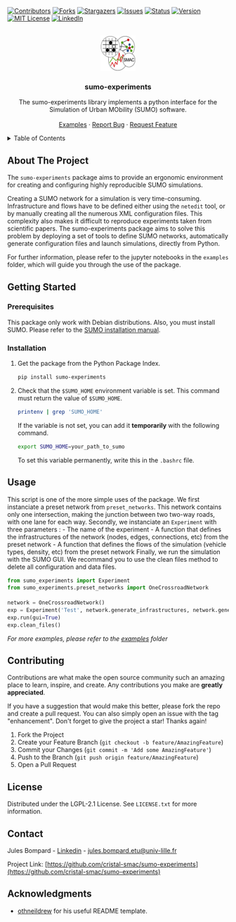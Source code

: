 <!-- Improved compatibility of back to top link: See: https://github.com/othneildrew/Best-README-Template/pull/73 -->
<a name="readme-top"></a>
<!--
*** Thanks for checking out the Best-README-Template. If you have a suggestion
*** that would make this better, please fork the repo and create a pull request
*** or simply open an issue with the tag "enhancement".
*** Don't forget to give the project a star!
*** Thanks again! Now go create something AMAZING! :D
-->



<!-- PROJECT SHIELDS -->
[![Contributors][contributors-shield]][contributors-url]
[![Forks][forks-shield]][forks-url]
[![Stargazers][stars-shield]][stars-url]
[![Issues][issues-shield]][issues-url]
[![Status][status-shield]][status-url]
[![Version][version-shield]][version-url]
[![MIT License][license-shield]][license-url]
[![LinkedIn][linkedin-shield]][linkedin-url]



<!-- PROJECT LOGO -->
<br />
<div align="center">
  <a href="https://github.com/github_username/repo_name">
    <img src="images/logo-smac.png" alt="Logo" width="80" height="80">
  </a>

<h3 align="center">sumo-experiments</h3>

  <p align="center">
    The sumo-experiments library implements a python interface for the Simulation of Urban MObility (SUMO) software.
    <br />
    <br />
    <a href="https://github.com/cristal-smac/sumo-experiments/tree/main/examples">Examples</a>
    ·
    <a href="https://github.com/cristal-smac/sumo-experiments/issues">Report Bug</a>
    ·
    <a href="https://github.com/cristal-smac/sumo-experiments/issues">Request Feature</a>
  </p>
</div>



<!-- TABLE OF CONTENTS -->
<details>
  <summary>Table of Contents</summary>
  <ol>
    <li>
      <a href="#about-the-project">About The Project</a>
    </li>
    <li>
      <a href="#getting-started">Getting Started</a>
      <ul>
        <li><a href="#prerequisites">Prerequisites</a></li>
        <li><a href="#installation">Installation</a></li>
      </ul>
    </li>
    <li><a href="#usage">Usage</a></li>
    <li><a href="#contributing">Contributing</a></li>
    <li><a href="#license">License</a></li>
    <li><a href="#contact">Contact</a></li>
    <li><a href="#acknowledgments">Acknowledgments</a></li>
  </ol>
</details>



<!-- ABOUT THE PROJECT -->
## About The Project

The `sumo-experiments` package aims to provide an ergonomic environment for creating and configuring highly reproducible SUMO simulations.

Creating a SUMO network for a simulation is very time-consuming. Infrastructure and flows have to be defined either using the `netedit` tool, 
or by manually creating all the numerous XML configuration files. This complexity also makes it difficult to reproduce experiments taken 
from scientific papers. The sumo-experiments package aims to solve this problem by deploying a set of tools to define SUMO networks, 
automatically generate configuration files and launch simulations, directly from Python.

For further information, please refer to the jupyter notebooks in the `examples` folder, which will guide you through the use of the package.



<!-- GETTING STARTED -->
## Getting Started

### Prerequisites

This package only work with Debian distributions. Also, you must install SUMO. Please refer to the [SUMO installation manual](https://sumo.dlr.de/docs/Downloads.php).

### Installation

1. Get the package from the Python Package Index.
    ```sh
    pip install sumo-experiments
    ```
   
2. Check that the `$SUMO_HOME` environment variable is set. This command must return the value of `$SUMO_HOME`.
    ```sh
    printenv | grep 'SUMO_HOME'
    ```
    If the variable is not set, you can add it __temporarily__ with the following command.
    ```sh
    export SUMO_HOME=your_path_to_sumo
    ```
   To set this variable permanently, write this in the `.bashrc` file.



<!-- USAGE EXAMPLES -->
## Usage

This script is one of the more simple uses of the package. We first instanciate a preset network from `preset_networks`. This
network contains only one intersection, making the junction between two two-way roads, with one lane for each way. Secondly, we
instanciate an `Experiment` with three parameters : 
    - The name of the experiment
    - A function that defines the infrastructures of the network (nodes, edges, connections, etc) from the preset network
    - A function that defines the flows of the simulation (vehicle types, density, etc) from the preset network
Finally, we run the simulation with the SUMO GUI.
We recommand you to use the clean files method to delete all configuration and data files.

```python
from sumo_experiments import Experiment
from sumo_experiments.preset_networks import OneCrossroadNetwork

network = OneCrossroadNetwork()
exp = Experiment('Test', network.generate_infrastructures, network.generate_flows_all_directions)
exp.run(gui=True)
exp.clean_files()
```

_For more examples, please refer to the [examples](https://github.com/cristal-smac/sumo-experiments/tree/main/examples) folder_


<!-- CONTRIBUTING -->
## Contributing

Contributions are what make the open source community such an amazing place to learn, inspire, and create. Any contributions you make are **greatly appreciated**.

If you have a suggestion that would make this better, please fork the repo and create a pull request. You can also simply open an issue with the tag "enhancement".
Don't forget to give the project a star! Thanks again!

1. Fork the Project
2. Create your Feature Branch (`git checkout -b feature/AmazingFeature`)
3. Commit your Changes (`git commit -m 'Add some AmazingFeature'`)
4. Push to the Branch (`git push origin feature/AmazingFeature`)
5. Open a Pull Request


<!-- LICENSE -->
## License

Distributed under the LGPL-2.1 License. See `LICENSE.txt` for more information.


<!-- CONTACT -->
## Contact

Jules Bompard - [Linkedin](https://www.linkedin.com/notifications/?filter=all) - jules.bompard.etu@univ-lille.fr

Project Link: [https://github.com/cristal-smac/sumo-experiments](https://github.com/cristal-smac/sumo-experiments)


<!-- ACKNOWLEDGMENTS -->
## Acknowledgments

* [othneildrew](https://github.com/othneildrew) for his useful README template.



<!-- MARKDOWN LINKS & IMAGES -->
<!-- https://www.markdownguide.org/basic-syntax/#reference-style-links -->
[contributors-shield]: https://img.shields.io/github/contributors/cristal-smac/sumo-experiments?style=for-the-badge&logo=github
[contributors-url]: https://github.com/cristal-smac/sumo-experiments/graphs/contributors
[forks-shield]: https://img.shields.io/github/forks/cristal-smac/sumo-experiments?style=for-the-badge&logo=github
[forks-url]: https://github.com/cristal-smac/sumo-experiments/network/members
[stars-shield]: https://img.shields.io/github/stars/cristal-smac/sumo-experiments?style=for-the-badge&logo=github
[stars-url]: https://github.com/cristal-smac/sumo-experiments/stargazers
[issues-shield]: https://img.shields.io/github/issues/cristal-smac/sumo-experiments?style=for-the-badge&logo=github
[issues-url]: https://github.com/cristal-smac/sumo-experiments/issues
[license-shield]: https://img.shields.io/github/license/cristal-smac/sumo-experiments?style=for-the-badge
[license-url]: https://github.com/cristal-smac/sumo-experiments/blob/master/LICENSE
[linkedin-shield]: https://img.shields.io/badge/-LinkedIn-black.svg?style=for-the-badge&logo=linkedin&colorB=555
[linkedin-url]: https://www.linkedin.com/in/jules-b-181b54185/
[status-shield]: https://img.shields.io/pypi/status/sumo-experiments?style=for-the-badge&logo=pypi
[status-url]: https://pypi.org/project/sumo-experiments/#history
[version-shield]: https://img.shields.io/pypi/v/sumo-experiments?style=for-the-badge&logo=pypi
[version-url]: https://pypi.org/project/sumo-experiments/#description



[product-screenshot]: images/sumo.gif



[Next.js]: https://img.shields.io/badge/next.js-000000?style=for-the-badge&logo=nextdotjs&logoColor=white
[Next-url]: https://nextjs.org/
[React.js]: https://img.shields.io/badge/React-20232A?style=for-the-badge&logo=react&logoColor=61DAFB
[React-url]: https://reactjs.org/
[Vue.js]: https://img.shields.io/badge/Vue.js-35495E?style=for-the-badge&logo=vuedotjs&logoColor=4FC08D
[Vue-url]: https://vuejs.org/
[Angular.io]: https://img.shields.io/badge/Angular-DD0031?style=for-the-badge&logo=angular&logoColor=white
[Angular-url]: https://angular.io/
[Svelte.dev]: https://img.shields.io/badge/Svelte-4A4A55?style=for-the-badge&logo=svelte&logoColor=FF3E00
[Svelte-url]: https://svelte.dev/
[Laravel.com]: https://img.shields.io/badge/Laravel-FF2D20?style=for-the-badge&logo=laravel&logoColor=white
[Laravel-url]: https://laravel.com
[Bootstrap.com]: https://img.shields.io/badge/Bootstrap-563D7C?style=for-the-badge&logo=bootstrap&logoColor=white
[Bootstrap-url]: https://getbootstrap.com
[JQuery.com]: https://img.shields.io/badge/jQuery-0769AD?style=for-the-badge&logo=jquery&logoColor=white
[JQuery-url]: https://jquery.com 